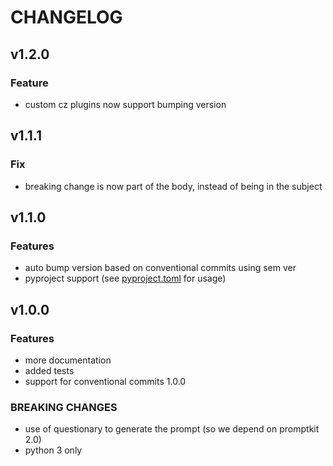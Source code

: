 # CHANGELOG

## v1.2.0

### Feature
- custom cz plugins now support bumping version

## v1.1.1

### Fix
- breaking change is now part of the body, instead of being in the subject

## v1.1.0

### Features
- auto bump version based on conventional commits using sem ver
- pyproject support (see [pyproject.toml](./pyproject.toml) for usage)

## v1.0.0

### Features
- more documentation
- added tests
- support for conventional commits 1.0.0

### BREAKING CHANGES
- use of questionary to generate the prompt (so we depend on promptkit 2.0)
- python 3 only
